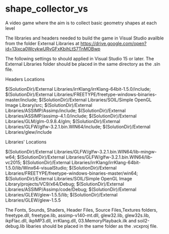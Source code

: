 # shape_collector_vs
A video game where the aim is to collect basic geometry shapes at each level

The libraries and headers needed to build the game in Visual Studio availble from the folder External Libraries at https://drive.google.com/open?id=13jxca0WcykwURvGFxKbihLtS7TnMOBwp

The following settings to should applied in Visual Studio 15 or later. The External Libraries folder should be placed in the same directory as the .sln file.

Headers Locations

$(SolutionDir)/External Libraries/irrKlang/irrKlang-64bit-1.5.0/include;
$(SolutionDir)/External Libraries/FREETYPE/freetype-windows-binaries-master/include;
$(SolutionDir)/External Libraries/SOIL/Simple OpenGL Image Library/src;
$(SolutionDir)/External Libraries/ASSIMP/Assimp/include;
$(SolutionDir)/External Libraries/ASSIMP/assimp-4.1.0/include;
$(SolutionDir)/External Libraries/GLM/glm-0.9.8.4/glm;
$(SolutionDir)/External Libraries/GLFW/glfw-3.2.1.bin.WIN64/include;
$(SolutionDir)/External Libraries/glew/include

Libraries' Locations

$(SolutionDir)/External Libraries/GLFW/glfw-3.2.1.bin.WIN64/lib-mingw-w64;
$(SolutionDir)/External Libraries/GLFW/glfw-3.2.1.bin.WIN64/lib-vc2015;
$(SolutionDir)/External Libraries/irrKlang/irrKlang-64bit-1.5.0/lib/Winx64-visualStudio;
$(SolutionDir)/External Libraries/FREETYPE/freetype-windows-binaries-master/win64;
$(SolutionDir)/External Libraries/SOIL/Simple OpenGL Image Library/projects/VC9/x64/Debug;
$(SolutionDir)/External Libraries/ASSIMP/Assimp/code/Debug;
$(SolutionDir)/External Libraries/GLEW/glew-1.5.5/lib;
$(SolutionDir)/External Libraries/GLEW/glew-1.5.5

The Fonts, Sounds, Shaders, Header Files, Source Files,Textures folders, freetype.dll, freetype.lib, assimp-v140-mt.dll, glew32.lib, glew32s.lib, ikpFlac.dll, ikpMP3.dll, irrKlang.dll, 03.MemoryPlayback.ilk and soil2-debug.lib libaries should be placed in the same folder as the .vcxproj file.
